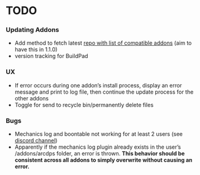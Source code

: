 # TODO

### Updating Addons

- Add method to fetch latest [repo with list of compatible addons](https://github.com/gw2-addon-loader/Approved-Addons) (aim to have this in 1.1.0)
- version tracking for BuildPad

### UX

- If error occurs during one addon’s install process, display an error message and print to log file, then continue the update process for the other addons
- Toggle for send to recycle bin/permanently delete files

### Bugs

- Mechanics log and boontable not working for at least 2 users (see [discord channel](https://discord.gg/n2pCuCG))
- Apparently if the mechanics log plugin already exists in the user’s /addons/arcdps folder, an error is thrown. **This behavior should be consistent across all addons to simply overwrite without causing an error.**